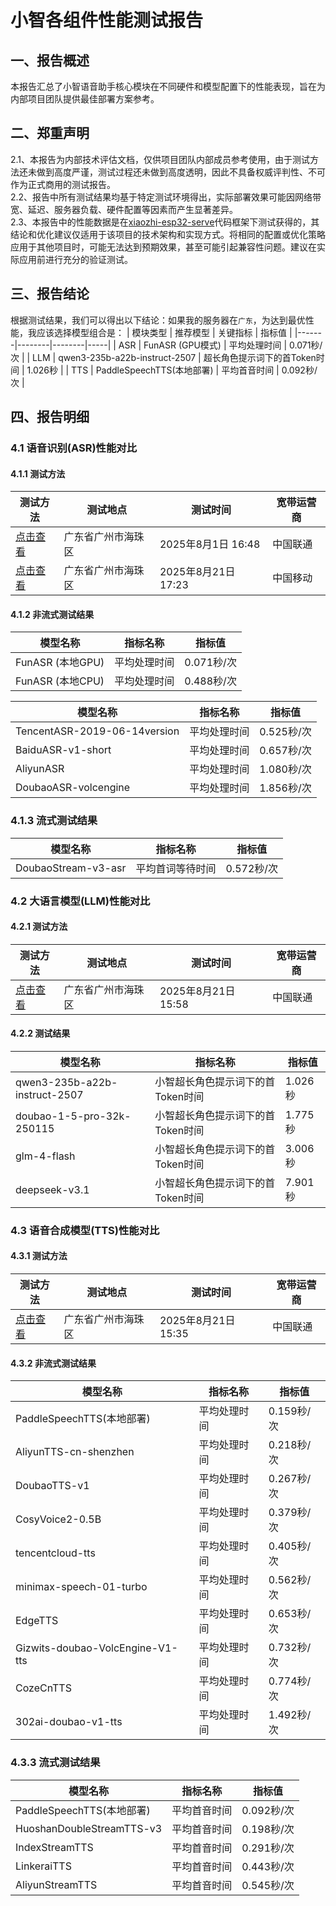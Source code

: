 # 小智各组件性能测试报告

## 一、报告概述
本报告汇总了小智语音助手核心模块在不同硬件和模型配置下的性能表现，旨在为内部项目团队提供最佳部署方案参考。

## 二、郑重声明
2.1、本报告为内部技术评估文档，仅供项目团队内部成员参考使用，由于测试方法还未做到高度严谨，测试过程还未做到高度透明，因此不具备权威评判性、不可作为正式商用的测试报告。<br>
2.2、报告中所有测试结果均基于特定测试环境得出，实际部署效果可能因网络带宽、延迟、服务器负载、硬件配置等因素而产生显著差异。<br>
2.3、本报告中的性能数据是在[xiaozhi-esp32-serve](https://github.com/xinnan-tech/xiaozhi-esp32-server)代码框架下测试获得的，其结论和优化建议仅适用于该项目的技术架构和实现方式。将相同的配置或优化策略应用于其他项目时，可能无法达到预期效果，甚至可能引起兼容性问题。建议在实际应用前进行充分的验证测试。<br>

## 三、报告结论
根据测试结果，我们可以得出以下结论：如果我的服务器在`广东`，为达到最优性能，我应该选择模型组合是：
| 模块类型 | 推荐模型 | 关键指标 | 指标值 |
|-------|--------|--------|-----|
| ASR | FunASR (GPU模式) | 平均处理时间 | 0.071秒/次 |
| LLM | qwen3-235b-a22b-instruct-2507 | 超长角色提示词下的首Token时间 | 1.026秒 |
| TTS | PaddleSpeechTTS(本地部署) | 平均首音时间 | 0.092秒/次 |

## 四、报告明细
### 4.1 语音识别(ASR)性能对比

#### 4.1.1 测试方法
| 测试方法 | 测试地点 | 测试时间 | 宽带运营商 |
|-----|-----|-----|-----|
| [点击查看](/ASR/A10显卡推理报告.md) | 广东省广州市海珠区 | 2025年8月1日 16:48 | 中国联通 |
| [点击查看](https://github.com/xinnan-tech/xiaozhi-esp32-server/blob/main/docs/performance_tester.md) | 广东省广州市海珠区 | 2025年8月21日 17:23 | 中国移动 |

#### 4.1.2 非流式测试结果
| 模型名称 | 指标名称 | 指标值 |
|--------|----------|-----|
| FunASR (本地GPU) | 平均处理时间 | 0.071秒/次 |
| FunASR (本地CPU) | 平均处理时间 | 0.488秒/次 |

| 模型名称 | 指标名称 | 指标值 |
|--------|----------|-----|
|TencentASR-2019-06-14version | 平均处理时间 | 0.525秒/次 |
|BaiduASR-v1-short| 平均处理时间 | 0.657秒/次 |
|AliyunASR| 平均处理时间 | 1.080秒/次 |
|DoubaoASR-volcengine| 平均处理时间 | 1.856秒/次 |

### 4.1.3 流式测试结果
| 模型名称 | 指标名称 | 指标值 |
|--------|----------|-----|
|DoubaoStream-v3-asr| 平均首词等待时间 | 0.572秒/次 |


### 4.2 大语言模型(LLM)性能对比

#### 4.2.1 测试方法
| 测试方法 | 测试地点 | 测试时间 | 宽带运营商 |
|-----|-----|-----|-----|
| [点击查看](https://github.com/xinnan-tech/xiaozhi-esp32-server/blob/main/docs/performance_tester.md) | 广东省广州市海珠区 | 2025年8月21日 15:58 | 中国联通 |
#### 4.2.2 测试结果
| 模型名称 | 指标名称 | 指标值 |
|--------|----------|-----|
| qwen3-235b-a22b-instruct-2507 | 小智超长角色提示词下的首Token时间 | 1.026秒 |
| doubao-1-5-pro-32k-250115 | 小智超长角色提示词下的首Token时间 | 1.775秒 |
| glm-4-flash | 小智超长角色提示词下的首Token时间 | 3.006秒 |
| deepseek-v3.1 | 小智超长角色提示词下的首Token时间 | 7.901秒 |

### 4.3 语音合成模型(TTS)性能对比

#### 4.3.1 测试方法
| 测试方法 | 测试地点 | 测试时间 | 宽带运营商 |
|-----|-----|-----|-----|
| [点击查看](https://github.com/xinnan-tech/xiaozhi-esp32-server/blob/main/docs/performance_tester.md) | 广东省广州市海珠区 | 2025年8月21日 15:35 | 中国联通 |

#### 4.3.2 非流式测试结果
| 模型名称 | 指标名称 | 指标值 |
|--------|----------|-----|
| PaddleSpeechTTS(本地部署) | 平均处理时间 | 0.159秒/次 |
| AliyunTTS-cn-shenzhen | 平均处理时间 | 0.218秒/次 |
| DoubaoTTS-v1| 平均处理时间 | 0.267秒/次 |
| CosyVoice2-0.5B | 平均处理时间 | 0.379秒/次 |
| tencentcloud-tts | 平均处理时间 | 0.405秒/次 |
| minimax-speech-01-turbo| 平均处理时间 | 0.562秒/次 |
| EdgeTTS| 平均处理时间 | 0.653秒/次 |
| Gizwits-doubao-VolcEngine-V1-tts | 平均处理时间 | 0.732秒/次 |
| CozeCnTTS | 平均处理时间 | 0.774秒/次 |
| 302ai-doubao-v1-tts | 平均处理时间 | 1.492秒/次 |


### 4.3.3 流式测试结果
| 模型名称 | 指标名称 | 指标值 |
|--------|----------|-----|
| PaddleSpeechTTS(本地部署) | 平均首音时间 | 0.092秒/次 |
| HuoshanDoubleStreamTTS-v3 | 平均首音时间 | 0.198秒/次 |
| IndexStreamTTS | 平均首音时间 | 0.291秒/次 |
| LinkeraiTTS | 平均首音时间 | 0.443秒/次 |
| AliyunStreamTTS | 平均首音时间 | 0.545秒/次 |



